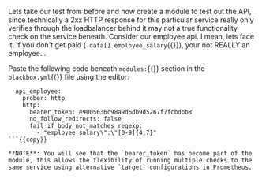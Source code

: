 Lets take our test from before and now create a module to test out the API, since technically a 2xx HTTP response for this particular service really only verifies through the loadbalancer behind it may not a true functionality check on the service beneath.  Consider our employee api.  I mean, lets face it, if you don't get paid (`.data[].employee_salary`{{}}), your not REALLY an employee...

Paste the following code beneath `modules:`{{}} section in the `blackbox.yml`{{}} file using the editor:

```
  api_employee:
    prober: http
    http:
      bearer_token: e9005636c98a9d6db9d5267f7fcbdbb8
      no_follow_redirects: false
      fail_if_body_not_matches_regexp:
        - "employee_salary\":\"[0-9]{4,7}"
```{{copy}}

**NOTE**: You will see that the `bearer_token` has become part of the module, this allows the flexibility of running multiple checks to the same service using alternative `target` configurations in Prometheus.
